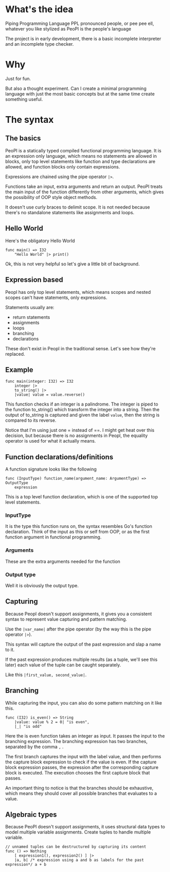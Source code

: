 # What's the idea

Piping Programming Language
PPL
pronounced people, or pee pee ell, whatever you like
stylized as PeoPl
is the people's language


The project is in early development, there is a basic incomplete interpreter and an incomplete type checker.

# Why

Just for fun.

But also a thought experiment.
Can I create a minimal programming language with just the most basic concepts but at the same time create something useful.

# The syntax

## The basics

PeoPl is a statically typed compiled functional programming language.
It is an expression only language, which means no statements are allowed in blocks,
only top level statements like function and type declarations are allowed, and function blocks only contain expressions.

Expressions are chained using the pipe operator `|>`. 

Functions take an input, extra arguments and return an output.
PeoPl treats the main input of the function differently from other arguments,
which gives the possibility of OOP style object methods.

It doesn't use curly braces to delimit scope.
It is not needed because there's no standalone statements like assignments and loops.

## Hello World

Here's the obligatory Hello World

```ppl
func main() => I32
    "Hello World" |> print()
```

Ok, this is not very helpful so let's give a little bit of background.

## Expression based

Peopl has only top level statements, which means scopes and nested scopes can't have statements, only expressions.

Statements usually are:
- return statements
- assignments
- loops
- branching
- declarations

These don't exist in Peopl in the traditional sense. Let's see how they're replaced.

## Example

```ppl
func main(integer: I32) => I32
    integer |>
    to_string() |>
    |value| value = value.reverse()
```

This function checks if an integer is a palindrome.
The integer is piped to the function to_string() which transform the integer into a string.
Then the output of to_string is captured and given the label `value`, then the string is compared to its reverse.

Notice that I'm using just one = instead of ==. I might get heat over this decision, but because there is no assignments in Peopl,
the equality operator is used for what it actually means.

## Function declarations/definitions

A function signature looks like the following

```ppl
func (InputType) function_name(argument_name: ArgumentType) => OutputType
    expression
```
This is a top level function declaration, which is one of the supported top level statements.

### InputType

It is the type this function runs on, the syntax resembles Go's function declaration.
Think of the input as this or self from OOP, or as the first function argument in functional programming.

### Arguments

These are the extra arguments needed for the function

### Output type

Well it is obviously the output type.

## Capturing

Because Peopl doesn't support assignments, it gives you a consistent syntax to represent value capturing and pattern matching.

Use the `|var_name|` after the pipe operator (by the way this is the pipe operator `|>`).

This syntax will capture the output of the past expression and slap a name to it.

If the past expression produces multiple results (as a tuple, we'll see this later) each value of the tuple can be caught separately.

Like this `|first_value, second_value|`.

## Branching

While capturing the input, you can also do some pattern matching on it like this.

```ppl
func (I32) is_even() => String
    |value: value % 2 = 0| "is even",
    |_| "is odd"
```
    
Here the is even function takes an integer as input. It passes the input to the branching expression.
The branching expression has two branches, separated by the comma `,` .

The first branch captures the input with the label value, and then performs the capture block expression
to check if the value is even. If the capture block expression passes, the expression after the corresponding capture block is executed.
The execution chooses the first capture block that passes. 

An important thing to notice is that the branches should be exhaustive, which means they should cover all possible branches that evaluates to a value.

## Algebraic types

Because PeoPl doesn't support assignments, it uses structural data types to model multiple variable assignments.
Create tuples to handle multiple variable.

```ppl
// unnamed tuples can be destructured by capturing its content
func () => Nothing
    [ expression1(), expression2() ] |>
    |a, b| /* expression using a and b as labels for the past expression*/ a + b
```

